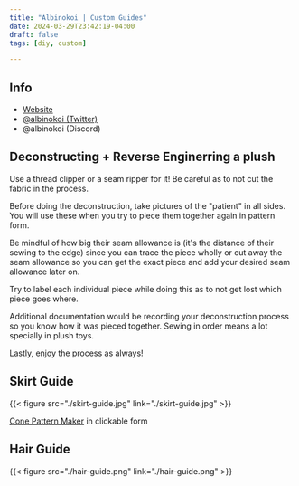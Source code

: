 ```yaml
---
title: "Albinokoi | Custom Guides"
date: 2024-03-29T23:42:19-04:00
draft: false
tags: [diy, custom]

---
```

## Info
- [Website](http://albinokoiplush.carrd.co/)
- [@albinokoi (Twitter)](https://twitter.com/albinokoi)
- @albinokoi (Discord)

## Deconstructing + Reverse Enginerring a plush

Use a thread clipper or a seam ripper for it! Be careful as to not cut the fabric in the process. 

Before doing the deconstruction, take pictures of the "patient" in all sides. You will use these when you try to piece them together again in pattern form.

Be mindful of how big their seam allowance is (it's the distance of their sewing to the edge) since you can trace the piece wholly or cut away the seam allowance so you can get the exact piece and add your desired seam allowance later on.

Try to label each individual piece while doing this as to not get lost which piece goes where.

Additional documentation would be recording your deconstruction process so you know how it was pieced together. Sewing in order means a lot specially in plush toys.

Lastly, enjoy the process as always!

## Skirt Guide

{{< figure src="./skirt-guide.jpg" link="./skirt-guide.jpg" >}}

[Cone Pattern Maker](https://www.blocklayer.com/cone-patterns) in clickable form


## Hair Guide
{{< figure src="./hair-guide.png" link="./hair-guide.png" >}}
